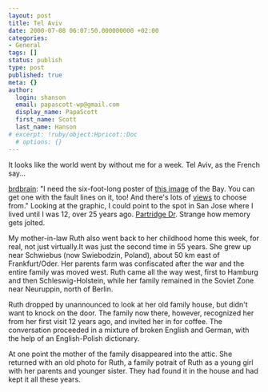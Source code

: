 ```yaml
---
layout: post
title: Tel Aviv
date: 2000-07-08 06:07:50.000000000 +02:00
categories:
- General
tags: []
status: publish
type: post
published: true
meta: {}
author:
  login: shanson
  email: papascott-wp@gmail.com
  display_name: PapaScott
  first_name: Scott
  last_name: Hanson
# excerpt: !ruby/object:Hpricot::Doc
  # options: {}
---
```

<p>It looks like the world went by without me for a week. Tel Aviv, as the French say...</p>
<p><a href="http://brdbrain.edithispage.com/2000/07/07">brdbrain</a>:  "I need the six-foot-long poster of <a href="http://www.sfbayquakes.org/northview/north_without_USLett.jpg">this image</a> of the Bay. You can get one with the fault lines on it, too! And there's lots of <a href="http://www.sfbayquakes.org/thumbnails.html">views</a> to choose from." Looking at the graphic, I could point to the spot in San Jose where I lived until I was 12, over 25 years ago. <a href="http://maps.yahoo.com/py/maps.py?Pyt=Tmap&addr=Partridge+Dr&city=San+Jose&state=CA&slt=37.304800&sln=-121.781300&name=&zip=95121-1009&country=us&BFCat=&BFClient=&mag=9&desc=&cs=9&newmag=7">Partridge Dr</a>. Strange how memory gets jolted.</p>
<p>My mother-in-law Ruth also went back to her childhood home this week, for real, not just virtually.It was just the second time in 55 years. She grew up near Schwiebus (now Swiebodzin, Poland), about 50 km east of Frankfurt/Oder. Her parents farm was confiscated after the war and the entire family was moved west. Ruth came all the way west, first to Hamburg and then Schleswig-Holstein, while her family remained in the Soviet Zone near Neuruppin, north of Berlin.</p>
<p>Ruth dropped by unannounced to look at her old family house, but didn't want to knock on the door. The family now there, however, recognized her from her first visit 12 years ago, and invited her in for coffee. The conversation proceeded in a mixture of broken English and German, with the help of an English-Polish dictionary. </p>
<p>At one point the mother of the family disappeared into the attic. She returned with an old photo for Ruth, a family potrait of Ruth as a young girl with her parents and younger sister. They had found it in the house and had kept it all these years.</p>
